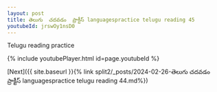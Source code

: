 ```yaml
---
layout: post
title: తెలుగు  చదవడం  ప్రాక్టీస్ languagespractice telugu reading 45
youtubeId: jrswOy1nsD0
---
```

 
 
Telugu reading practice
 
 
 
 
 


{% include youtubePlayer.html id=page.youtubeId %}
 
[Next]({{ site.baseurl }}{% link  split2/_posts/2024-02-26-తెలుగు  చదవడం  ప్రాక్టీస్ languagespractice telugu reading 44.md%})
 
